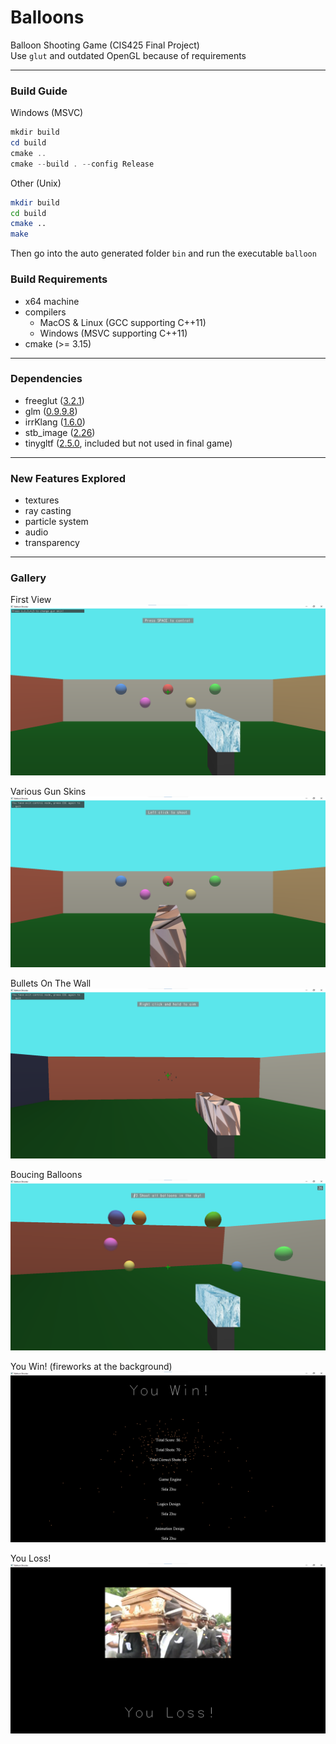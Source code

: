 # Balloons
Balloon Shooting Game (CIS425 Final Project)  
Use `glut` and outdated OpenGL because of requirements  

------

### Build Guide

Windows (MSVC)  
```powershell
mkdir build
cd build
cmake ..
cmake --build . --config Release
```

Other (Unix)  
```sh
mkdir build
cd build
cmake ..
make
```

Then go into the auto generated folder `bin` and run the executable `balloon`  

### Build Requirements  

* x64 machine  
* compilers  
  * MacOS & Linux (GCC supporting C++11)  
  * Windows (MSVC supporting C++11)  
* cmake (>= 3.15)  

------

### Dependencies  
* freeglut ([3.2.1](http://freeglut.sourceforge.net/index.php#download))  
* glm ([0.9.9.8](https://github.com/g-truc/glm/releases/tag/0.9.9.8))  
* irrKlang ([1.6.0](https://www.ambiera.com/irrklang/downloads.html))  
* stb_image ([2.26](https://github.com/nothings/stb))  
* tinygltf ([2.5.0](https://github.com/syoyo/tinygltf/releases/tag/v2.5.0), included but not used in final game)  

------

### New Features Explored

* textures  
* ray casting  
* particle system  
* audio  
* transparency  


------

### Gallery  

First View  
![First View](gallery/pic_begin.png)  

Various Gun Skins  
![Various Gun Skins](gallery/pic_gun_skins.png)

Bullets On The Wall  
![Bullets On The Wall](gallery/pic_bullets.png)

Boucing Balloons  
![Boucing Balloons](gallery/pic_bouncing_balls.png)

You Win! (fireworks at the background)  
![You Win!](gallery/pic_win.png)

You Loss!  
![You Loss!](gallery/pic_loss.png)